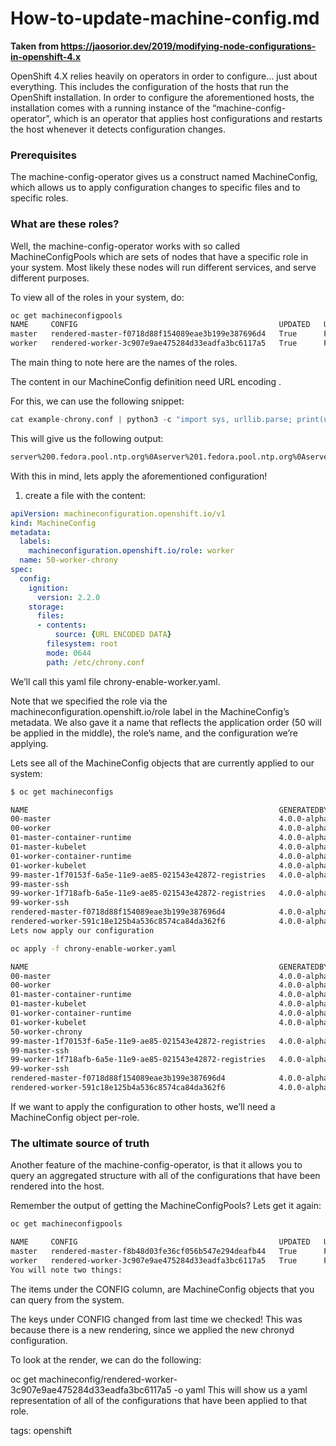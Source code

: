 # How-to-update-machine-config.md

**Taken from https://jaosorior.dev/2019/modifying-node-configurations-in-openshift-4.x**

OpenShift 4.X relies heavily on operators in order to configure… just about everything. This includes the configuration of the hosts that run the OpenShift installation. In order to configure the aforementioned hosts, the installation comes with a running instance of the “machine-config-operator”, which is an operator that applies host configurations and restarts the host whenever it detects configuration changes.

### Prerequisites
The machine-config-operator gives us a construct named MachineConfig, which allows us to apply configuration changes to specific files and to specific roles.

### What are these roles?

Well, the machine-config-operator works with so called MachineConfigPools which are sets of nodes that have a specific role in your system. Most likely these nodes will run different services, and serve different purposes.

To view all of the roles in your system, do:

``` bash
oc get machineconfigpools
NAME     CONFIG                                             UPDATED   UPDATING   DEGRADED
master   rendered-master-f0718d88f154089eae3b199e387696d4   True      False      False
worker   rendered-worker-3c907e9ae475284d33eadfa3bc6117a5   True      False      False
```

The main thing to note here are the names of the roles.

The content in our MachineConfig definition need URL encoding .

For this, we can use the following snippet:

```python
cat example-chrony.conf | python3 -c "import sys, urllib.parse; print(urllib.parse.quote(''.join(sys.stdin.readlines())))"
```

This will give us the following output:

```bash
server%200.fedora.pool.ntp.org%0Aserver%201.fedora.pool.ntp.org%0Aserver%202.fedora.pool.ntp.org%0Adriftfile%20/var/lib/chrony/drift%0Amakestep%201.0%203%0Artcsync%0Akeyfile%20/etc/chrony.keys%0Aleapsectz%20right/UTC%0Alogdir%20/var/log/chrony%0A
```

With this in mind, lets apply the aforementioned configuration!

1. create a file with the content:

```yaml
apiVersion: machineconfiguration.openshift.io/v1
kind: MachineConfig
metadata:
  labels:
    machineconfiguration.openshift.io/role: worker
  name: 50-worker-chrony
spec:
  config:
    ignition:
      version: 2.2.0
    storage:
      files:
      - contents:
          source: {URL ENCODED DATA}
        filesystem: root
        mode: 0644
        path: /etc/chrony.conf
```

We’ll call this yaml file chrony-enable-worker.yaml.

Note that we specified the role via the machineconfiguration.openshift.io/role label in the MachineConfig’s metadata. We also gave it a name that reflects the application order (50 will be applied in the middle), the role’s name, and the configuration we’re applying.

Lets see all of the MachineConfig objects that are currently applied to our system:

```bash
$ oc get machineconfigs

NAME                                                        GENERATEDBYCONTROLLER               IGNITIONVERSION   CREATED
00-master                                                   4.0.0-alpha.0-269-g0ae25d4c-dirty   2.2.0             71m
00-worker                                                   4.0.0-alpha.0-269-g0ae25d4c-dirty   2.2.0             71m
01-master-container-runtime                                 4.0.0-alpha.0-269-g0ae25d4c-dirty   2.2.0             71m
01-master-kubelet                                           4.0.0-alpha.0-269-g0ae25d4c-dirty   2.2.0             71m
01-worker-container-runtime                                 4.0.0-alpha.0-269-g0ae25d4c-dirty   2.2.0             71m
01-worker-kubelet                                           4.0.0-alpha.0-269-g0ae25d4c-dirty   2.2.0             71m
99-master-1f70153f-6a5e-11e9-ae85-021543e42872-registries   4.0.0-alpha.0-269-g0ae25d4c-dirty   2.2.0             71m
99-master-ssh                                                                                   2.2.0             72m
99-worker-1f718afb-6a5e-11e9-ae85-021543e42872-registries   4.0.0-alpha.0-269-g0ae25d4c-dirty   2.2.0             71m
99-worker-ssh                                                                                   2.2.0             72m
rendered-master-f0718d88f154089eae3b199e387696d4            4.0.0-alpha.0-269-g0ae25d4c-dirty   2.2.0             71m
rendered-worker-591c18e125b4a536c8574ca84da362f6            4.0.0-alpha.0-269-g0ae25d4c-dirty   2.2.0             71m
Lets now apply our configuration

oc apply -f chrony-enable-worker.yaml

NAME                                                        GENERATEDBYCONTROLLER               IGNITIONVERSION   CREATED
00-master                                                   4.0.0-alpha.0-269-g0ae25d4c-dirty   2.2.0             72m
00-worker                                                   4.0.0-alpha.0-269-g0ae25d4c-dirty   2.2.0             72m
01-master-container-runtime                                 4.0.0-alpha.0-269-g0ae25d4c-dirty   2.2.0             72m
01-master-kubelet                                           4.0.0-alpha.0-269-g0ae25d4c-dirty   2.2.0             72m
01-worker-container-runtime                                 4.0.0-alpha.0-269-g0ae25d4c-dirty   2.2.0             72m
01-worker-kubelet                                           4.0.0-alpha.0-269-g0ae25d4c-dirty   2.2.0             72m
50-worker-chrony                                                                                2.2.0             13s
99-master-1f70153f-6a5e-11e9-ae85-021543e42872-registries   4.0.0-alpha.0-269-g0ae25d4c-dirty   2.2.0             73m
99-master-ssh                                                                                   2.2.0             73m
99-worker-1f718afb-6a5e-11e9-ae85-021543e42872-registries   4.0.0-alpha.0-269-g0ae25d4c-dirty   2.2.0             73m
99-worker-ssh                                                                                   2.2.0             73m
rendered-master-f0718d88f154089eae3b199e387696d4            4.0.0-alpha.0-269-g0ae25d4c-dirty   2.2.0             72m
rendered-worker-591c18e125b4a536c8574ca84da362f6            4.0.0-alpha.0-269-g0ae25d4c-dirty   2.2.0             72m
```

If we want to apply the configuration to other hosts, we’ll need a MachineConfig object per-role.

### The ultimate source of truth

Another feature of the machine-config-operator, is that it allows you to query an aggregated structure with all of the configurations that have been rendered into the host.

Remember the output of getting the MachineConfigPools? Lets get it again:

```bash
oc get machineconfigpools

NAME     CONFIG                                             UPDATED   UPDATING   DEGRADED
master   rendered-master-f8b48d03fe36cf056b547e294deafb44   True      False      False
worker   rendered-worker-3c907e9ae475284d33eadfa3bc6117a5   True      False      False
You will note two things:
```

The items under the CONFIG column, are MachineConfig objects that you can query from the system.

The keys under CONFIG changed from last time we checked! This was because there is a new rendering, since we applied the new chronyd configuration.

To look at the render, we can do the following:

oc get machineconfig/rendered-worker-3c907e9ae475284d33eadfa3bc6117a5 -o yaml
This will show us a yaml representation of all of the configurations that have been applied to that role.

tags: openshift

